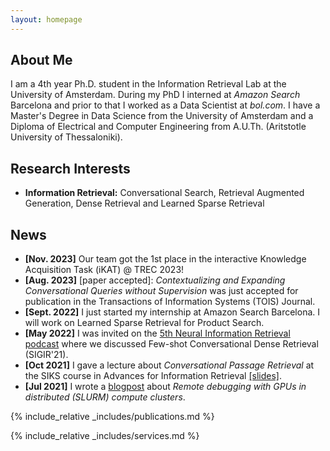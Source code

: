 ```yaml
---
layout: homepage
---
```


## About Me

I am a 4th year Ph.D. student in the Information Retrieval Lab at the University of Amsterdam. 
During my PhD I interned at *Amazon Search* Barcelona and prior to that I worked as a Data Scientist at *bol.com*.
I have a Master's Degree in Data Science from the University of Amsterdam and a Diploma of Electrical and Computer Engineering from A.U.Th. (Aritstotle University of Thessaloniki).

## Research Interests

- **Information Retrieval:** Conversational Search, Retrieval Augmented Generation, Dense Retrieval and Learned Sparse Retrieval

## News

- **[Nov. 2023]** Our team got the 1st place in the interactive Knowledge Acquisition Task (iKAT) @ TREC 2023!
- **[Aug. 2023]** [paper accepted]: *Contextualizing and Expanding Conversational Queries without Supervision* was just accepted for publication in the Transactions of Information Systems (TOIS) Journal.
- **[Sept. 2022]** I just started my internship at Amazon Search Barcelona. I will work on Learned Sparse Retrieval for Product Search.
- **[May 2022]** I was invited on the <a href="https://www.youtube.com/watch?v=0q7aHGyXe5k">5th Neural Information Retrieval podcast</a> where we discussed Few-shot Conversational Dense Retrieval (SIGIR'21).
- **[Oct 2021]** I gave a lecture about *Conversational Passage Retrieval* at the SIKS course in Advances for Information Retrieval <a href="https://github.com/littlewine/ConversationalPassageRetrieval/blob/main/SIKS%20-%20Conversational%20Passage%20Retrieval.pdf">[slides]</a>.
- **[Jul 2021]**  I wrote a <a href="https://medium.com/@tony.littlewine/remote-debugging-with-gpus-in-distributed-slurm-compute-clusters-948b32234daa">blogpost</a> about *Remote debugging with GPUs in distributed (SLURM) compute clusters*</a>.

 
{% include_relative _includes/publications.md %}

{% include_relative _includes/services.md %}
